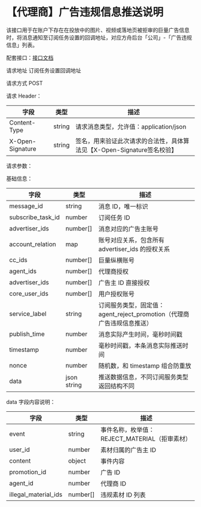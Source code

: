 # 【代理商】广告违规信息推送说明

该接口用于在账户下存在在投放中的图片、视频或落地页被拒审的巨量广告信息时，将消息通知至订阅任务设置的回调地址，对应方舟后台「公司」-「广告违规信息」列表。

配套接口：[接口文档](https://open.oceanengine.com/labels/7/docs/1790052406659072)

请求地址
 订阅任务设置回调地址

请求方式
 POST

请求 Header：

| 字段             | 类型   | 描述                                                         |
| ---------------- | ------ | ------------------------------------------------------------ |
| Content-Type     | string | 请求消息类型，允许值：application/json                       |
| X-Open-Signature | string | 签名，用来验证此次请求的合法性，具体算法见【X-Open-Signature签名校验】 |

请求参数：

基础信息：

| 字段              | 类型        | 描述                                                         |
| ----------------- | ----------- | ------------------------------------------------------------ |
| message_id        | string      | 消息 ID，唯一标识                                            |
| subscribe_task_id | number      | 订阅任务 ID                                                  |
| advertiser_ids    | number[]    | 消息对应的广告主账号                                         |
| account_relation  | map         | 账号对应关系，包含所有 advertiser_ids 的授权关系             |
| cc_ids            | number[]    | 巨量纵横账号                                                 |
| agent_ids         | number[]    | 代理商授权                                                   |
| advertiser_ids    | number[]    | 广告主 ID 直接授权                                           |
| core_user_ids     | number[]    | 用户授权账号                                                 |
| service_label     | string      | 订阅服务类型，固定值：agent_reject_promotion（代理商广告违规信息推送） |
| publish_time      | number      | 消息实际产生时间，毫秒时间戳                                 |
| timestamp         | number      | 毫秒时间戳，本条消息实际推送时间                             |
| nonce             | number      | 随机数，和 timestamp 组合防重放                              |
| data              | json string | 推送数据信息，不同订阅服务类型返回结构不同                   |

data 字段内容说明：

| 字段                 | 类型     | 描述                                          |
| -------------------- | -------- | --------------------------------------------- |
| event                | string   | 事件名称，枚举值：REJECT_MATERIAL（拒审素材） |
| user_id              | number   | 素材归属的广告主 ID                           |
| content              | object   | 事件内容                                      |
| promotion_id         | number   | 广告 ID                                       |
| agent_id             | number   | 代理商 ID                                     |
| illegal_material_ids | number[] | 违规素材 ID 列表                              |